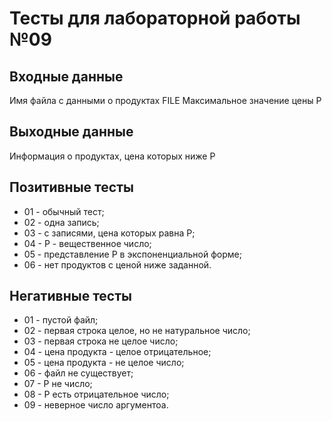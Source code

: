 # Тесты для лабораторной работы №09

## Входные данные

Имя файла с данными о продуктах FILE
Максимальное значение цены P

## Выходные данные

Информация о продуктах, цена которых ниже P

## Позитивные тесты

- 01 - обычный тест;
- 02 - одна запись;
- 03 - c записями, цена которых равна P;
- 04 - P - вещественное число;
- 05 - представление P в экспоненциальной форме;
- 06 - нет продуктов с ценой ниже заданной.

## Негативные тесты

- 01 - пустой файл;
- 02 - первая строка целое, но не натуральное число;
- 03 - первая строка не целое число;
- 04 - цена продукта - целое отрицательное;
- 05 - цена продукта - не целое число;
- 06 - файл не существует;
- 07 - P не число;
- 08 - P есть отрицательное число;
- 09 - неверное число аргументоа.
